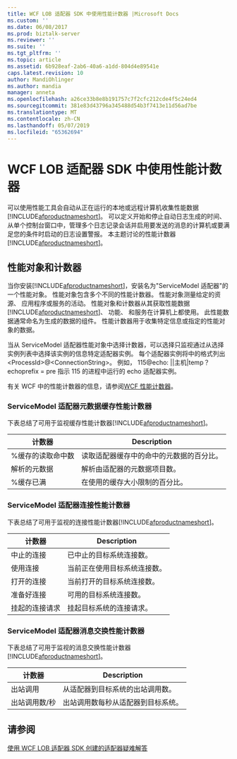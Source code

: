 ```yaml
---
title: WCF LOB 适配器 SDK 中使用性能计数器 |Microsoft Docs
ms.custom: ''
ms.date: 06/08/2017
ms.prod: biztalk-server
ms.reviewer: ''
ms.suite: ''
ms.tgt_pltfrm: ''
ms.topic: article
ms.assetid: 6b928eaf-2ab6-40a6-a1dd-804d4e89541e
caps.latest.revision: 10
author: MandiOhlinger
ms.author: mandia
manager: anneta
ms.openlocfilehash: a26ce33b8e8b191757c7f2cfc212cde4f5c24ed4
ms.sourcegitcommit: 381e83d43796a345488d54b3f7413e11d56ad7be
ms.translationtype: MT
ms.contentlocale: zh-CN
ms.lasthandoff: 05/07/2019
ms.locfileid: "65362694"
---
```

# <a name="use-performance-counters-with-the-wcf-lob-adapter-sdk"></a>WCF LOB 适配器 SDK 中使用性能计数器
可以使用性能工具会自动从正在运行的本地或远程计算机收集性能数据[!INCLUDE[afproductnameshort](../../includes/afproductnameshort-md.md)]。 可以定义开始和停止自动日志生成的时间、 从单个控制台窗口中，管理多个日志记录会话并启用要发送的消息的计算机或要满足您的条件时启动的日志设置警报。 本主题讨论的性能计数器[!INCLUDE[afproductnameshort](../../includes/afproductnameshort-md.md)]。  
  
## <a name="performance-objects-and-counters"></a>性能对象和计数器  
 当你安装[!INCLUDE[afproductnameshort](../../includes/afproductnameshort-md.md)]，安装名为"ServiceModel 适配器"的一个性能对象。 性能对象包含多个不同的性能计数器。 性能对象测量给定的资源、 应用程序或服务的活动。 性能对象和计数器从其获取性能数据[!INCLUDE[afproductnameshort](../../includes/afproductnameshort-md.md)]、 功能、 和服务在计算机上都使用。 此性能数据通常命名为生成的数据的组件。 性能计数器用于收集特定信息或指定的性能对象的数据。  
  
 当从 ServiceModel 适配器性能对象中选择计数器，可以选择只监视通过从选择实例列表中选择该实例的信息特定适配器实例。 每个适配器实例将中的格式列出\<ProcessId\>@\<ConnectionString\>。 例如， 115@echo: &#124;&#124;主机&#124;temp？ echoprefix = pre 指示 115 的进程中运行的 echo 适配器实例。  
  
 有关 WCF 中的性能计数器的信息，请参阅[WCF 性能计数器](https://msdn.microsoft.com/library/ms735098.aspx)。
  
### <a name="servicemodel-adapters-metadata-cache-performance-counters"></a>ServiceModel 适配器元数据缓存性能计数器  
 下表总结了可用于监视缓存性能计数器[!INCLUDE[afproductnameshort](../../includes/afproductnameshort-md.md)]。  
  
|计数器|Description|  
|-------------|-----------------|  
|%缓存的读取命中数|读取适配器缓存中的命中的元数据的百分比。|  
|解析的元数据|解析由适配器的元数据项目数。|  
|%缓存已满|在使用的缓存大小限制的百分比。|  
  
### <a name="servicemodel-adapters-connection-performance-counters"></a>ServiceModel 适配器连接性能计数器  
 下表总结了可用于监视的连接性能计数器[!INCLUDE[afproductnameshort](../../includes/afproductnameshort-md.md)]。  
  
|计数器|Description|  
|-------------|-----------------|  
|中止的连接|已中止的目标系统连接数。|  
|使用连接|当前正在使用目标系统连接数。|  
|打开的连接|当前打开的目标系统连接数。|  
|准备好连接|可用的目标系统连接数。|  
|挂起的连接请求|挂起目标系统的连接请求。|  
  
### <a name="servicemodel-adapters-message-exchange-performance-counters"></a>ServiceModel 适配器消息交换性能计数器  
 下表总结了可用于监视的消息交换性能计数器[!INCLUDE[afproductnameshort](../../includes/afproductnameshort-md.md)]。  
  
|计数器|Description|  
|-------------|-----------------|  
|出站调用|从适配器到目标系统的出站调用数。|  
|出站调用数/秒|出站调用数每秒从适配器到目标系统。|  
  
## <a name="see-also"></a>请参阅  
 [使用 WCF LOB 适配器 SDK 创建的适配器疑难解答](../../adapters-and-accelerators/wcf-lob-adapter-sdk/troubleshoot-adapter-created-using-the-wcf-lob-adapter-sdk.md)